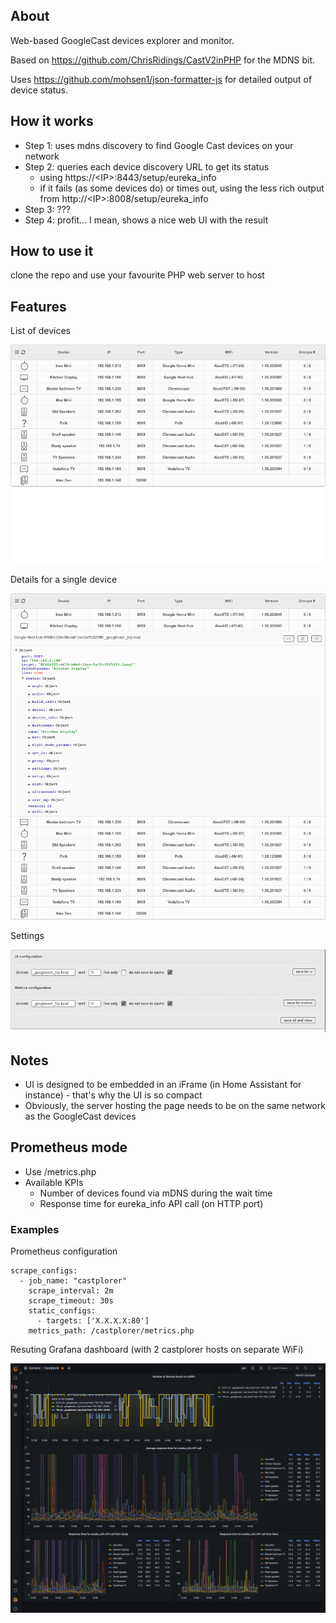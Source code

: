 ## About

Web-based GoogleCast devices explorer and monitor.

Based on https://github.com/ChrisRidings/CastV2inPHP for the MDNS bit.

Uses https://github.com/mohsen1/json-formatter-js for detailed output of device status.

## How it works

- Step 1: uses mdns discovery to find Google Cast devices on your network
- Step 2: queries each device discovery URL to get its status
  - using https://\<IP\>:8443/setup/eureka_info
  - if it fails (as some devices do) or times out, using the less rich output from http://\<IP\>:8008/setup/eureka_info
- Step 3: ???
- Step 4: profit... I mean, shows a nice web UI with the result

## How to use it

clone the repo and use your favourite PHP web server to host

## Features

List of devices

![List of devices](./img/castplorer1.png)

Details for a single device

![Details for a single device](./img/castplorer2.png)

Settings

![Settings](./img/castplorer3.png)

## Notes

- UI is designed to be embedded in an iFrame (in Home Assistant for instance) - that's why the UI is so compact
- Obviously, the server hosting the page needs to be on the same network as the GoogleCast devices

## Prometheus mode

- Use /metrics.php
- Available KPIs
  - Number of devices found via mDNS during the wait time
  - Response time for eureka_info API call (on HTTP port)

### Examples

Prometheus configuration

```
scrape_configs:
  - job_name: "castplorer"
    scrape_interval: 2m
    scrape_timeout: 30s
    static_configs:
      - targets: ['X.X.X.X:80']
    metrics_path: /castplorer/metrics.php
```

Resuting Grafana dashboard (with 2 castplorer hosts on separate WiFi)

![Granafa example](./img/grafana.png)
